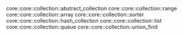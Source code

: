 core::core::collection::abstract_collection
core::core::collection::range
core::core::collection::array
core::core::collection::sorter
core::core::collection::hash_collection
core::core::collection::list
core::core::collection::queue
core::core::collection::union_find